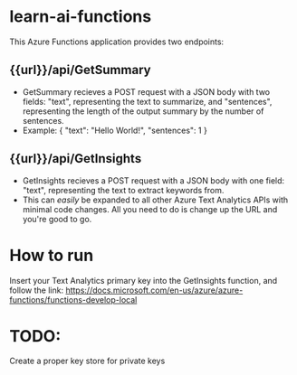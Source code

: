 # learn-ai-functions

This Azure Functions application provides two endpoints:

## {{url}}/api/GetSummary
- GetSummary recieves a POST request with a JSON body with two fields: "text", representing the text to summarize, and "sentences", representing the length of the output summary by the number of sentences.
- Example: { "text": "Hello World!", "sentences": 1 }
## {{url}}/api/GetInsights
- GetInsights recieves a POST request with a JSON body with one field: "text", representing the text to extract keywords from.
- This can *easily* be expanded to all other Azure Text Analytics APIs with minimal code changes. All you need to do is change up the URL and you're good to go.

# How to run
Insert your Text Analytics primary key into the GetInsights function, and follow the link:
https://docs.microsoft.com/en-us/azure/azure-functions/functions-develop-local

# TODO:
Create a proper key store for private keys
